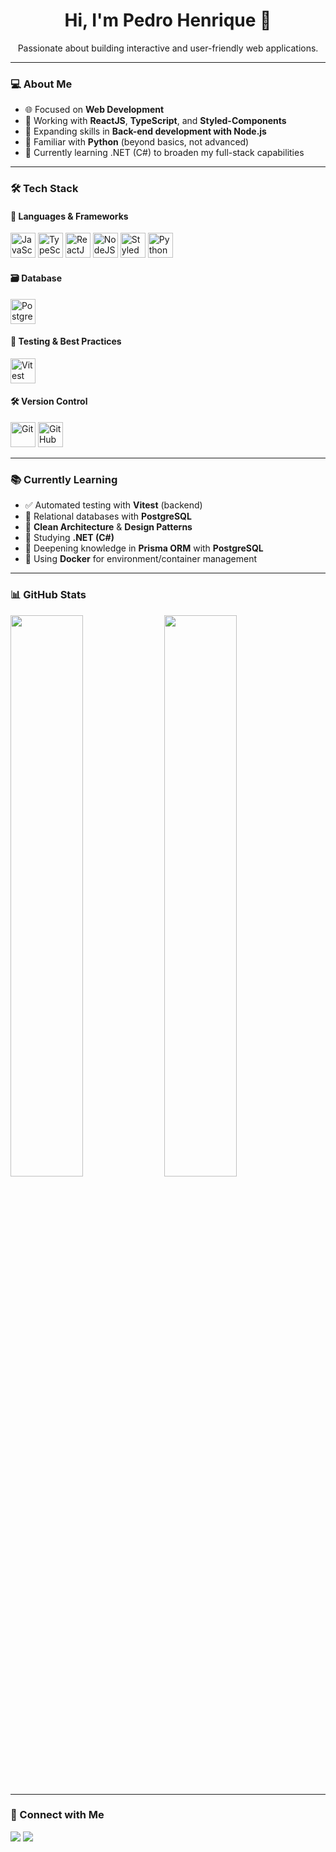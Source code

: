 
<h1 align="center">Hi, I'm Pedro Henrique 👋</h1>

<p align="center">
  Passionate about building interactive and user-friendly web applications.
</p>

---

### 💻 About Me

- 🌐 Focused on **Web Development**
- 🚀 Working with **ReactJS**, **TypeScript**, and **Styled-Components**
- 🧠 Expanding skills in **Back-end development with Node.js**
- 🐍 Familiar with **Python** (beyond basics, not advanced)
- 🔧 Currently learning .NET (C#) to broaden my full-stack capabilities

---

### 🛠️ Tech Stack

#### 🧩 Languages & Frameworks
<p align="left">
  <img src="https://cdn.jsdelivr.net/gh/devicons/devicon/icons/javascript/javascript-original.svg" width="40" alt="JavaScript" />
  <img src="https://cdn.jsdelivr.net/gh/devicons/devicon/icons/typescript/typescript-original.svg" width="40" alt="TypeScript" />
  <img src="https://cdn.jsdelivr.net/gh/devicons/devicon/icons/react/react-original.svg" width="40" alt="ReactJS" />
  <img src="https://cdn.jsdelivr.net/gh/devicons/devicon/icons/nodejs/nodejs-original.svg" width="40" alt="NodeJS" />
  <img src="https://raw.githubusercontent.com/styled-components/brand/master/styled-components.png" width="40" alt="Styled Components" />
  <img src="https://cdn.jsdelivr.net/gh/devicons/devicon/icons/python/python-original.svg" width="40" alt="Python" />
</p>

#### 🗃️ Database
<p align="left">
  <img src="https://cdn.jsdelivr.net/gh/devicons/devicon/icons/postgresql/postgresql-original.svg" width="40" alt="PostgreSQL" />
</p>

#### 🧪 Testing & Best Practices
<p align="left">
  <img src="https://vitest.dev/logo.svg" width="40" alt="Vitest" />         
</p>

#### 🛠️ Version Control
<p align="left">
  <img src="https://cdn.jsdelivr.net/gh/devicons/devicon/icons/git/git-original.svg" width="40" alt="Git" />
  <img src="https://cdn.jsdelivr.net/gh/devicons/devicon/icons/github/github-original.svg" width="40" alt="GitHub" />
</p>

---

### 📚 Currently Learning


- ✅ Automated testing with **Vitest** (backend)
- 🧩 Relational databases with **PostgreSQL**
- 🧼 **Clean Architecture** & **Design Patterns**
- 🧱 Studying **.NET (C#)**
- 🧭 Deepening knowledge in **Prisma ORM** with **PostgreSQL**
- 🐳 Using **Docker** for environment/container management

---

### 📊 GitHub Stats

<p align="left">
  <img width="48%" src="https://github-readme-stats.vercel.app/api/top-langs/?username=pedrohgreis&layout=compact&theme=tokyonight" />
  <img width="48%" src="https://github-readme-stats.vercel.app/api?username=pedrohgreis&show_icons=true&theme=tokyonight&rank_icon=github" />
</p>

---


### 🔗 Connect with Me

<p>
  <a href="https://www.linkedin.com/in/pedro-henrique-reis-157a94314"><img src="https://img.shields.io/badge/LinkedIn-blue?style=for-the-badge&logo=linkedin" /></a>
  <a href="mailto:pedrohgdreis@gmail.com"><img src="https://img.shields.io/badge/Gmail-red?style=for-the-badge&logo=gmail" /></a>
</p>
